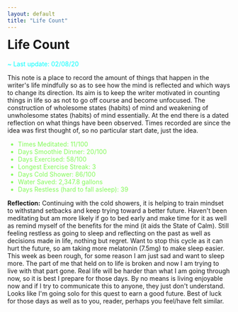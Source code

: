 ```yaml
---
layout: default
title: "Life Count"
---
```


<h1 style="margin-top:0.5em">Life Count <i class="fas fa-sliders-h"></i></h1>

<span style="color:#00FFFF">~ Last update: 02/08/20 <i class="fas fa-dharmachakra"></i></span>

This note is a place to record the amount of things that happen in the writer's life mindfully so as to see how the mind is reflected and which ways to change its direction. Its aim is to keep the writer motivated in counting things in life so as not to go off course and become unfocused. The construction of wholesome states (habits) of mind and weakening of unwholesome states (habits) of mind essentially. At the end there is a dated reflection on what things have been observed. Times recorded are since the idea was first thought of, so no particular start date, just the idea.

<ul style="color:#82FA58">
<li>Times Meditated: 11/100 <i class="fas fa-lightbulb"></i></li>
<li>Days Smoothie Dinner: 20/100 <i class="fas fa-tint"></i></li>
<li>Days Exercised: 58/100 <i class="fas fa-running"></i></li>
<li>Longest Exercise Streak: 3 <i class="fas fa-check-circle"></i></li>
<li>Days Cold Shower: 86/100 <i class="far fa-snowflake"></i></li>
<li>Water Saved: 2,347.8 gallons <i class="fas fa-seedling"></i> </li>
<li>Days Restless (hard to fall asleep): 39 <i class="fas fa-exclamation-circle"></i></li>
</ul>

**Reflection:** Continuing with the cold showers, it is helping to train mindset to withstand setbacks and keep trying toward a better future. Haven't been meditating but am more likely if go to bed early and make time for it as well as remind myself of the benefits for the mind (it aids the State of Calm). Still feeling restless as going to sleep and reflecting on the past as well as decisions made in life, nothing but regret. Want to stop this cycle as it can hurt the future, so am taking more melatonin (7.5mg) to make sleep easier. This week as been rough, for some reason I am just sad and want to sleep more. The part of me that held on to life is broken and now I am trying to live with that part gone. Real life will be harder than what I am going through now, so it is best I prepare for those days. By no means is living enjoyable now and if I try to communicate this to anyone, they just don't understand. Looks like I'm going solo for this quest to earn a good future. Best of luck for those days as well as to you, reader, perhaps you feel/have felt similar.
